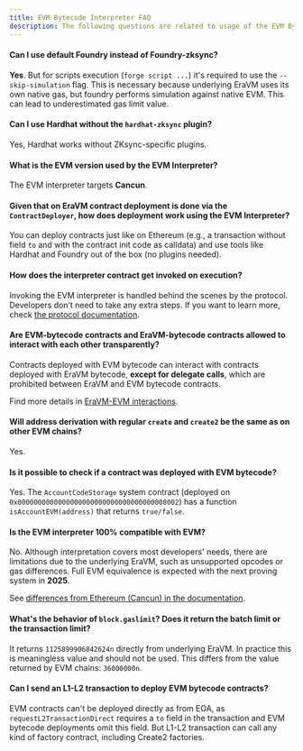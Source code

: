 ```yaml
---
title: EVM Bytecode Interpreter FAQ
description: The following questions are related to usage of the EVM Bytecode Interpreter.
---
```


#### Can I use default Foundry instead of Foundry-zksync?
**Yes**. But for scripts execution (`forge script ...`) it's required to use the `--skip-simulation` flag.
This is necessary
because underlying EraVM uses its own native gas, but foundry performs simulation against native EVM. This can lead to
underestimated gas limit value.

#### Can I use Hardhat without the `hardhat-zksync` plugin?
Yes, Hardhat works without ZKsync-specific plugins.

#### What is the EVM version used by the EVM Interpreter?
The EVM interpreter targets **Cancun**.

#### Given that on EraVM contract deployment is done via the `ContractDeployer`, how does deployment work using the EVM Interpreter?
You can deploy contracts just like on Ethereum (e.g., a transaction without field `to` and with the contract init code
as calldata) and use tools like Hardhat and Foundry out of the box (no plugins needed).

#### How does the interpreter contract get invoked on execution?
Invoking the EVM interpreter is handled behind the scenes by the protocol. Developers don’t need to take any extra steps.
If you want to learn more, check [the protocol documentation](../../../zksync-protocol/zksync-era/evm-interpreter/overview).

#### Are EVM-bytecode contracts and EraVM-bytecode contracts allowed to interact with each other transparently?
Contracts deployed with EVM bytecode can interact with contracts deployed with EraVM bytecode, **except for delegate calls**,
which are prohibited between EraVM and EVM bytecode contracts.

Find more details in [EraVM-EVM interactions](../../../zksync-protocol/zksync-era/evm-interpreter/era-evm-interactions.md).

#### Will address derivation with regular `create` and `create2` be the same as on other EVM chains?
Yes.

#### Is it possible to check if a contract was deployed with EVM bytecode?
Yes. The `AccountCodeStorage` system contract (deployed on `0x0000000000000000000000000000000000008002`) has a
function `isAccountEVM(address)` that returns `true/false`.

#### Is the EVM interpreter 100% compatible with EVM?
No. Although interpretation covers most developers' needs, there are limitations due to the underlying EraVM, such as unsupported opcodes or gas differences.
Full EVM equivalence is expected with the next proving system in **2025**.

See [differences from Ethereum (Cancun) in the documentation](../../../zksync-protocol/zksync-era/evm-interpreter/evm-differences).

#### What's the behavior of `block.gaslimit`? Does it return the batch limit or the transaction limit?
It returns `1125899906842624n` directly from underlying EraVM. In practice this is meaningless value and should not be used.
This differs from the value returned by EVM chains: `36000000n`.

#### Can I send an L1-L2 transaction to deploy EVM bytecode contracts?
EVM contracts can't be deployed directly as from EOA, as `requestL2TransactionDirect` requires a `to` field in the transaction and
EVM bytecode deployments omit this field. But L1-L2 transaction can call any kind of factory contract, including Create2 factories.
